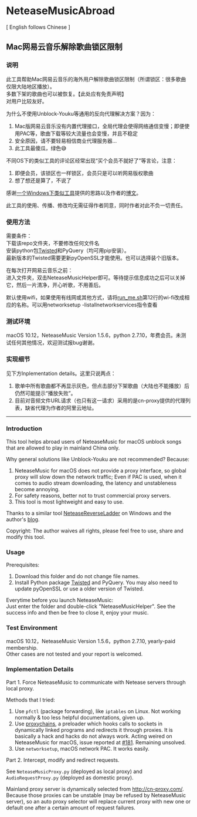 # NeteaseMusicAbroad

[ English follows Chinese ]

## Mac网易云音乐解除歌曲锁区限制

### 说明

此工具帮助Mac网易云音乐的海外用户解除歌曲锁区限制（所谓锁区：很多歌曲仅限大陆地区播放）。<br/>
多数下架的歌曲也可以被恢复。【此处应有免责声明】<br/>
对用户比较友好。

为什么不使用Unblock-Youku等通用的反向代理解决方案？因为：
1. Mac版网易云音乐没有内置代理接口，全局代理会使得网络通信变慢；即便使用PAC等，歌曲下载等较大流量也会变慢，并且不稳定
2. 安全原因，请不要轻易相信商业代理服务器...
3. 此工具最傻瓜，绿色😅

不同OS下的类似工具的评论区经常出现“买个会员不就好了”等言论，注意：
1. 即便会员，该锁区也一样锁区，会员只是可以听网易版权歌曲
2. 想了想还是算了，不说了

感谢[一个Windows下类似工具](https://github.com/tiancaihb/NeteaseReverseLadder)提供的思路以及作者的[博文](https://zhuanlan.zhihu.com/p/23601736)。

此工具的使用、传播、修改均无需征得作者同意，同时作者对此不负一切责任。

### 使用方法

需要条件：<br/>
下载该repo文件夹，不要修改任何文件名<br/>
安装python包[Twisted](https://github.com/twisted/twisted)和PyQuery（均可用pip安装）。<br/>
最新版本的Twisted需要更新pyOpenSSL才能使用。也可以选择装个旧版本。

在每次打开网易云音乐之前：<br/>
进入文件夹，双击NeteaseMusicHelper即可。等待提示信息成功之后可以关掉它，然后一片清净，开心听歌，不用善后。<br/>

默认使用wifi，如果使用有线网或其他方式，请将[run_me.sh](https://github.com/Gaojiaqi/NeteaseMusicAbroad/blob/master/run_me.sh#L12)第12行的wi-fi改成相应的名称。可以用networksetup -listallnetworkservices指令查看<br/>

### 测试环境

macOS 10.12，NeteaseMusic Version 1.5.6，python 2.7.10，年费会员。未测试任何其他情况，欢迎测试报bug谢谢。

### 实现细节

见下方Inplementation details。这里只说两点：<br/>
1. 歌单中所有歌曲都不再显示灰色，但点击部分下架歌曲（大陆也不能播放）后仍然可能提示“播放失败”。<br/>
2. 目前对音频文件URL请求（也只有这一请求）采用的是cn-proxy提供的代理列表，缺省代理为作者的阿里云地址。

_________________

### Introduction

This tool helps abroad users of NeteaseMusic for macOS unblock songs that are allowed to play in mainland China only.

Why general solutions like Unblock-Youku are not recommended? Because:
1. NeteaseMusic for macOS does not provide a proxy interface, so global proxy will slow down the network traffic; Even if PAC is used, when it comes to audio stream downloading, the latency and unstableness become annoying.
2. For safety reasons, better not to trust commercial proxy servers.
3. This tool is most lightweight and easy to use.

Thanks to a similar tool [NeteaseReverseLadder](https://github.com/tiancaihb/NeteaseReverseLadder) on Windows and the author's [blog](https://zhuanlan.zhihu.com/p/23601736).

Copyright: The author waives all rights, please feel free to use, share and modify this tool.

### Usage

Prerequisites: <br/>
1. Download this folder and do not change file names.
2. Install Python package [Twisted](https://github.com/twisted/twisted) and PyQuery. You may also need to update pyOpenSSL or use a older version of Twisted.

Everytime before you launch NeteaseMusic:<br/>
Just enter the folder and double-click "NeteaseMusicHelper". See the success info and then be free to close it, enjoy your music.

### Test Environment

macOS 10.12，NeteaseMusic Version 1.5.6，python 2.7.10, yearly-paid membership.<br/>
Other cases are not tested and your report is welcomed.

### Implementation Details

Part 1. Force NeteaseMusic to communicate with Netease servers through local proxy.

Methods that I tried:
1. Use `pfctl` (package forwarding), like `iptables` on Linux. Not working normally & too less helpful documentations, given up.
2. Use [proxychains](https://github.com/rofl0r/proxychains-ng), a preloader which hooks calls to sockets in dynamically linked programs and redirects it through proxies. It is basically a hack and hacks do not always work. Acting weired on NeteaseMusic for macOS, issue reported at [#181](https://github.com/rofl0r/proxychains-ng/issues/181). Remaining unsolved.
3. Use `networksetup`, macOS network PAC. It works easily.

Part 2. Intercept, modify and redirect requests.

See `NeteaseMusicProxy.py` (deployed as local proxy) and `AudioRequestProxy.py` (deployed as domestic proxy).

Mainland proxy server is dynamically selected from http://cn-proxy.com/. Because those proxies can be unstable (may be refused by NeteaseMusic server), so an auto proxy selector will replace current proxy with new one or default one after a certain amount of request failures.
